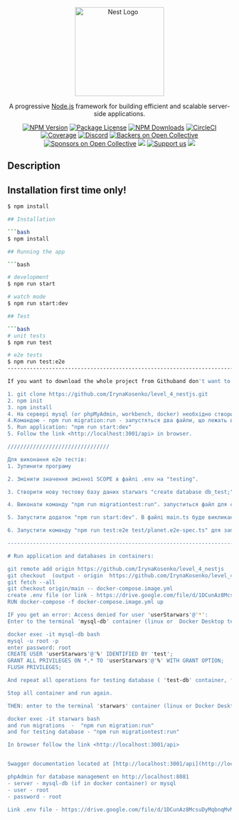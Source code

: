 <p align="center">
  <a href="http://nestjs.com/" target="blank"><img src="https://nestjs.com/img/logo-small.svg" width="200" alt="Nest Logo" /></a>
</p>

[circleci-image]: https://img.shields.io/circleci/build/github/nestjs/nest/master?token=abc123def456
[circleci-url]: https://circleci.com/gh/nestjs/nest

  <p align="center">A progressive <a href="http://nodejs.org" target="_blank">Node.js</a> framework for building efficient and scalable server-side applications.</p>
    <p align="center">
<a href="https://www.npmjs.com/~nestjscore" target="_blank"><img src="https://img.shields.io/npm/v/@nestjs/core.svg" alt="NPM Version" /></a>
<a href="https://www.npmjs.com/~nestjscore" target="_blank"><img src="https://img.shields.io/npm/l/@nestjs/core.svg" alt="Package License" /></a>
<a href="https://www.npmjs.com/~nestjscore" target="_blank"><img src="https://img.shields.io/npm/dm/@nestjs/common.svg" alt="NPM Downloads" /></a>
<a href="https://circleci.com/gh/nestjs/nest" target="_blank"><img src="https://img.shields.io/circleci/build/github/nestjs/nest/master" alt="CircleCI" /></a>
<a href="https://coveralls.io/github/nestjs/nest?branch=master" target="_blank"><img src="https://coveralls.io/repos/github/nestjs/nest/badge.svg?branch=master#9" alt="Coverage" /></a>
<a href="https://discord.gg/G7Qnnhy" target="_blank"><img src="https://img.shields.io/badge/discord-online-brightgreen.svg" alt="Discord"/></a>
<a href="https://opencollective.com/nest#backer" target="_blank"><img src="https://opencollective.com/nest/backers/badge.svg" alt="Backers on Open Collective" /></a>
<a href="https://opencollective.com/nest#sponsor" target="_blank"><img src="https://opencollective.com/nest/sponsors/badge.svg" alt="Sponsors on Open Collective" /></a>
  <a href="https://paypal.me/kamilmysliwiec" target="_blank"><img src="https://img.shields.io/badge/Donate-PayPal-ff3f59.svg"/></a>
    <a href="https://opencollective.com/nest#sponsor"  target="_blank"><img src="https://img.shields.io/badge/Support%20us-Open%20Collective-41B883.svg" alt="Support us"></a>
  <a href="https://twitter.com/nestframework" target="_blank"><img src="https://img.shields.io/twitter/follow/nestframework.svg?style=social&label=Follow"></a>
</p>
  <!--[![Backers on Open Collective](https://opencollective.com/nest/backers/badge.svg)](https://opencollective.com/nest#backer)
  [![Sponsors on Open Collective](https://opencollective.com/nest/sponsors/badge.svg)](https://opencollective.com/nest#sponsor)-->

## Description

## Installation first time only!

```bash
$ npm install

## Installation

```bash
$ npm install

## Running the app

```bash

# development
$ npm run start

# watch mode
$ npm run start:dev

## Test

```bash
# unit tests
$ npm run test

# e2e tests
$ npm run test:e2e
-------------------------------------------------------------------------------------------------------------------------

If you want to download the whole project from Githuband don't want to use docker:

1. git clone https://github.com/IrynaKosenko/level_4_nestjs.git
2. npm init
3. npm install
4. На сервері mysql (or phpMyAdmin, workbench, docker) необхідно створити "вручну" базу даних starwars "create database starwars;", так як TypeORM сам по собі не надає можливості створювати нові бази даних. Він припускає, що база даних вже існує. Реєстраційні дані про користувача необхідно внести до .env файла для підключення до БД.
4.Командою - npm run migration:run - запустяться два файли, що лежать в папці database/migration, одна - для створення таблиць, друга - для заповнення таблиць даними зі swapi.
5. Run application: "npm run start:dev"
5. Follow the link <http://localhost:3001/api> in browser.

////////////////////////////////

Для виконання е2е тестів:
1. Зупинити програму

2. Змінити значення змінної SCOPE в файлі .env на "testing".

3. Створити нову тестову базу даних starwars "create database db_test;"

4. Виконати команду "npm run migrationtest:run". запуститься файл для створення таблиць, що лежить в папці database/test/migration

5. Запустити додаток "npm run start:dev". В файлі main.ts буде викликаний метод fetchAndFillTablesTestDatabase() для заповнення таблиць даними.Почекати одну-дві хвилини поки всі таблиці заповняться.

6. Запустити команду "npm run test:e2e test/planet.e2e-spec.ts" для запуску тесту.

------------------------------------------------------------------------------------------------------------------------------------------------

# Run application and databases in containers:

git remote add origin https://github.com/IrynaKosenko/level_4_nestjs
git checkout  (output - origin  https://github.com/IrynaKosenko/level_4_nestjs)
git fetch --all
git checkout origin/main -- docker-compose.image.yml
create .env file (or link - https://drive.google.com/file/d/1DCunAz8McsuDyMqbnqMvMgc1a5nmLGKm/view?usp=drive_link)
RUN docker-compose -f docker-compose.image.yml up

IF you get an error: Access denied for user 'userStarwars'@'*':
Enter to the terminal 'mysql-db' container (linux or  Docker Desktop terminal):

docker exec -it mysql-db bash
mysql -u root -p
enter password: root
CREATE USER 'userStarwars'@'%' IDENTIFIED BY 'test';
GRANT ALL PRIVILEGES ON *.* TO 'userStarwars'@'%' WITH GRANT OPTION;
FLUSH PRIVILEGES;

Аnd repeat all operations for testing database ( 'test-db' container, for 'userTest') if it`s necessary.

Stop all container and run again.

THEN: enter to the terminal 'starwars' container (linux or Docker Desktop terminal):

docker exec -it starwars bash
and run migrations  -  "npm run migration:run"
and for testing database - "npm run migrationtest:run"

In browser follow the link <http://localhost:3001/api>


Swagger documentation located at [http://localhost:3001/api](http://localhost:3001/api)

phpAdmin for database management on http://localhost:8081
- server - mysql-db (if in docker container) or mysql
- user - root
- password - root

Link .env file - https://drive.google.com/file/d/1DCunAz8McsuDyMqbnqMvMgc1a5nmLGKm/view?usp=drive_link
